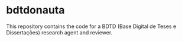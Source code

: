 # bdtdonauta

This repository contains the code for a BDTD (Base Digital de Teses e Dissertações) research agent and reviewer.